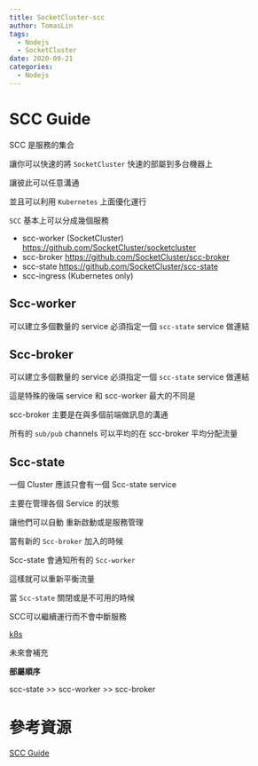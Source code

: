 ```yaml
---
title: SocketCluster-scc
author: TomasLin
tags:
  - Nodejs
  - SocketCluster
date: 2020-09-21
categories:
  - Nodejs
---
```


# SCC Guide

SCC 是服務的集合

讓你可以快速的將 `SocketCluster` 快速的部屬到多台機器上

讓彼此可以任意溝通

並且可以利用 `Kubernetes`  上面優化運行

`SCC` 基本上可以分成幾個服務

* scc-worker (SocketCluster) https://github.com/SocketCluster/socketcluster
* scc-broker https://github.com/SocketCluster/scc-broker
* scc-state https://github.com/SocketCluster/scc-state
* scc-ingress (Kubernetes only)

## Scc-worker

可以建立多個數量的 service 必須指定一個 `scc-state` service 做連結

## Scc-broker

可以建立多個數量的 service 必須指定一個 `scc-state` service 做連結

這是特殊的後端 service 和 scc-worker 最大的不同是

scc-broker 主要是在與多個前端做訊息的溝通

所有的 `sub/pub` channels 可以平均的在 scc-broker 平均分配流量

## Scc-state

一個 Cluster 應該只會有一個 Scc-state service

主要在管理各個 Service 的狀態

讓他們可以自動 重新啟動或是服務管理

當有新的 `Scc-broker` 加入的時候

Scc-state 會通知所有的 `Scc-worker`

這樣就可以重新平衡流量

當 `Scc-state` 關閉或是不可用的時候

SCC可以繼續運行而不會中斷服務

[k8s](https://github.com/SocketCluster/socketcluster/blob/master/scc-guide.md#running-on-kubernetes-recommended)

未來會補充

**部屬順序**

scc-state >> scc-worker >> scc-broker

# 參考資源

[SCC Guide](https://github.com/SocketCluster/socketcluster/blob/master/scc-guide.md)
